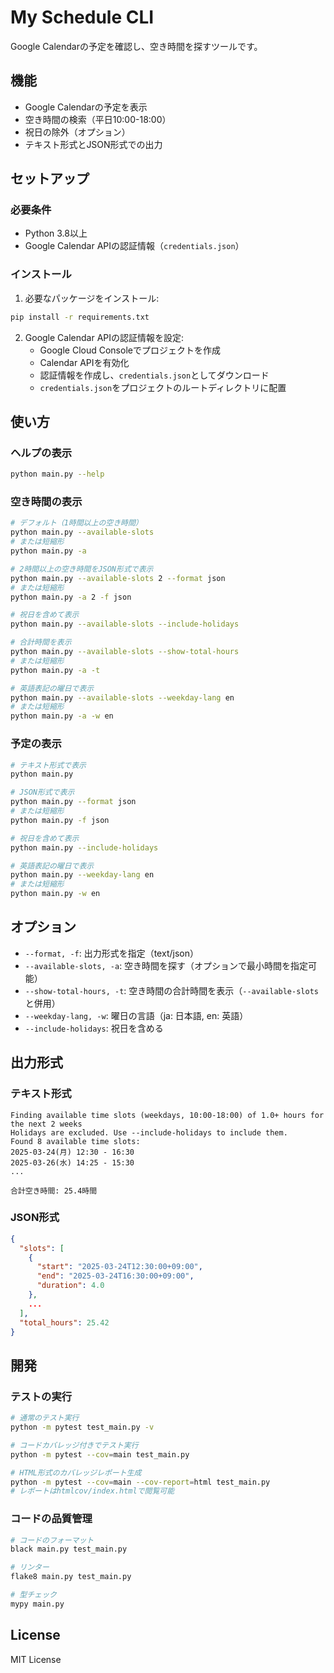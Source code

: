 # My Schedule CLI

Google Calendarの予定を確認し、空き時間を探すツールです。

## 機能

- Google Calendarの予定を表示
- 空き時間の検索（平日10:00-18:00）
- 祝日の除外（オプション）
- テキスト形式とJSON形式での出力

## セットアップ

### 必要条件

- Python 3.8以上
- Google Calendar APIの認証情報（`credentials.json`）

### インストール

1. 必要なパッケージをインストール:
```bash
pip install -r requirements.txt
```

2. Google Calendar APIの認証情報を設定:
   - Google Cloud Consoleでプロジェクトを作成
   - Calendar APIを有効化
   - 認証情報を作成し、`credentials.json`としてダウンロード
   - `credentials.json`をプロジェクトのルートディレクトリに配置

## 使い方

### ヘルプの表示
```bash
python main.py --help
```

### 空き時間の表示
```bash
# デフォルト（1時間以上の空き時間）
python main.py --available-slots
# または短縮形
python main.py -a

# 2時間以上の空き時間をJSON形式で表示
python main.py --available-slots 2 --format json
# または短縮形
python main.py -a 2 -f json

# 祝日を含めて表示
python main.py --available-slots --include-holidays

# 合計時間を表示
python main.py --available-slots --show-total-hours
# または短縮形
python main.py -a -t

# 英語表記の曜日で表示
python main.py --available-slots --weekday-lang en
# または短縮形
python main.py -a -w en
```

### 予定の表示
```bash
# テキスト形式で表示
python main.py

# JSON形式で表示
python main.py --format json
# または短縮形
python main.py -f json

# 祝日を含めて表示
python main.py --include-holidays

# 英語表記の曜日で表示
python main.py --weekday-lang en
# または短縮形
python main.py -w en
```

## オプション

- `--format, -f`: 出力形式を指定（text/json）
- `--available-slots, -a`: 空き時間を探す（オプションで最小時間を指定可能）
- `--show-total-hours, -t`: 空き時間の合計時間を表示（`--available-slots`と併用）
- `--weekday-lang, -w`: 曜日の言語（ja: 日本語, en: 英語）
- `--include-holidays`: 祝日を含める

## 出力形式

### テキスト形式
```
Finding available time slots (weekdays, 10:00-18:00) of 1.0+ hours for the next 2 weeks
Holidays are excluded. Use --include-holidays to include them.
Found 8 available time slots:
2025-03-24(月) 12:30 - 16:30
2025-03-26(水) 14:25 - 15:30
...

合計空き時間: 25.4時間
```

### JSON形式
```json
{
  "slots": [
    {
      "start": "2025-03-24T12:30:00+09:00",
      "end": "2025-03-24T16:30:00+09:00",
      "duration": 4.0
    },
    ...
  ],
  "total_hours": 25.42
}
```

## 開発

### テストの実行
```bash
# 通常のテスト実行
python -m pytest test_main.py -v

# コードカバレッジ付きでテスト実行
python -m pytest --cov=main test_main.py

# HTML形式のカバレッジレポート生成
python -m pytest --cov=main --cov-report=html test_main.py
# レポートはhtmlcov/index.htmlで閲覧可能
```

### コードの品質管理
```bash
# コードのフォーマット
black main.py test_main.py

# リンター
flake8 main.py test_main.py

# 型チェック
mypy main.py
```

## License

MIT License
